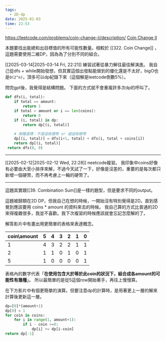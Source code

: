 ```yaml
---
tags:
  - 2D-dp
date: 2025-01-03
time: 22:53
---
```

https://leetcode.com/problems/coin-change-ii/description/
[Coin Change II](https://neetcode.io/problems/coin-change-ii)

本題要找出能總和出目標值的所有可能性數量。相較於 [[322. Coin Change]] ，這題需要使用二維DP，因為為了分別不同的組合。

[[2025-03-14|2025-03-14 Fri, 22:21]]
練習試著從暴力解往最佳解演進。
我自己從dfs + while開始發想，但其實這個出發點能做到的優化還是不太好，bigO也是`O(2^n)`，頂多可以dp紀錄下來（這個解是leetcode倒數5%）。

問完gpt後，我覺得是結構問題。
下面的方式就不會重複許多次dp的呼叫了。
```python
def dfs(i, total):
    if total == amount:
        return 1
    if total > amount or i == len(coins):
        return 0
    if (i, total) in dp:
        return dp[(i, total)]
    
    # 兩種選擇：不選這枚硬幣 or 選這枚硬幣
    dp[(i, total)] = dfs(i+1, total) + dfs(i, total + coins[i])
    return dp[(i, total)]
 return dfs(0, 0)
```

---

[[2025-02-12|2025-02-12 Wed, 22:28]]
neetcode複習。
我印象中coins好像有必要由大至小排序來解，不過今天試了一下，好像是沒差的，重要的是每次都只新增一個硬幣，而不再考慮上一輪的硬幣了。

---

這題其實跟[[39. Combination Sum]]是一樣的題型，但是要求不同的output。

這題被歸類在2D DP，但我自己在想的時候，一開始沒有特別覺得是2D。直到感覺到應該要用
coins * amount 的資料來去的時候。
我自己算的方式比普通的2D來得複雜很多，我並不喜歡。我下次複習的時候應該就會忘記怎麼解的了。

解答影片中有畫出用更簡單的表格來表達概念。

| coin\amount | 5   | 4   | 3   | 2   | 1   | 0   |
| ----------- | --- | --- | --- | --- | --- | --- |
| 1           | 4   | 3   | 2   | 2   | 1   | 1   |
| 2           | 1   | 1   | 0   | 1   | 0   | 1   |
| 5           | 1   | 0   | 0   | 0   | 0   | 1   |
表格內的數字代表「**在使用包含大於等於此coin的狀況下，組合成各amount的可能性有幾種**」。
所以最簡單的是從5這個row開始著手，再往上慢慢算。


在下方影片中有個更簡單的演算。但要注意dp的計算時，是用著更上一層的解來計算後更新這一層。
```python
dp=[0]*(amount+1) 
dp[0] = 1 
for coin in coins: 
	for i in range(1, amount+1): 
		if i - coin >=0: 
			dp[i] += dp[i-coin] 
return dp[-1]
```